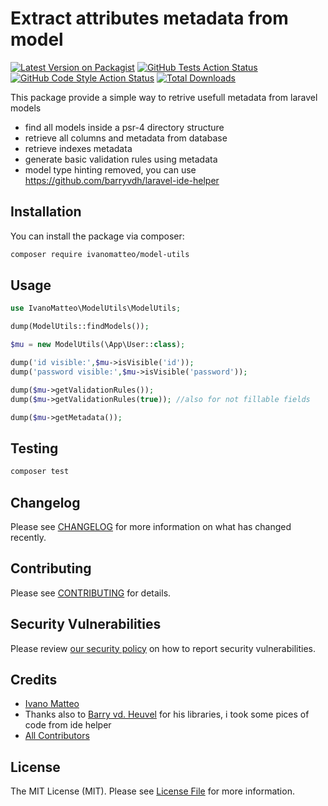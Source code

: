 # Extract attributes metadata from model

[![Latest Version on Packagist](https://img.shields.io/packagist/v/ivanomatteo/model-utils.svg?style=flat-square)](https://packagist.org/packages/ivanomatteo/model-utils)
[![GitHub Tests Action Status](https://img.shields.io/github/workflow/status/ivanomatteo/model-utils/run-tests?label=tests)](https://github.com/ivanomatteo/model-utils/actions?query=workflow%3Arun-tests+branch%3Amaster)
[![GitHub Code Style Action Status](https://img.shields.io/github/workflow/status/ivanomatteo/model-utils/Check%20&%20fix%20styling?label=code%20style)](https://github.com/ivanomatteo/model-utils/actions?query=workflow%3A"Check+%26+fix+styling"+branch%3Amain)
[![Total Downloads](https://img.shields.io/packagist/dt/ivanomatteo/model-utils.svg?style=flat-square)](https://packagist.org/packages/ivanomatteo/model-utils)

This package provide a simple way to retrive usefull metadata from laravel models

-   find all models inside a psr-4 directory structure
-   retrieve all columns and metadata from database
-   retrieve indexes metadata
-   generate basic validation rules using metadata
-   model type hinting removed, you can use https://github.com/barryvdh/laravel-ide-helper


## Installation

You can install the package via composer:

```bash
composer require ivanomatteo/model-utils
```

## Usage


```php
use IvanoMatteo\ModelUtils\ModelUtils;

dump(ModelUtils::findModels());

$mu = new ModelUtils(\App\User::class);

dump('id visible:',$mu->isVisible('id'));
dump('password visible:',$mu->isVisible('password'));

dump($mu->getValidationRules());
dump($mu->getValidationRules(true)); //also for not fillable fields

dump($mu->getMetadata());


```

## Testing

```bash
composer test
```

## Changelog

Please see [CHANGELOG](CHANGELOG.md) for more information on what has changed recently.

## Contributing

Please see [CONTRIBUTING](.github/CONTRIBUTING.md) for details.

## Security Vulnerabilities

Please review [our security policy](../../security/policy) on how to report security vulnerabilities.

## Credits

- [Ivano Matteo](https://github.com/ivanomatteo)
- Thanks also to [Barry vd. Heuvel](https://github.com/barryvdh) for his libraries, i took some pices of code from ide helper
- [All Contributors](../../contributors)

## License

The MIT License (MIT). Please see [License File](LICENSE.md) for more information.
